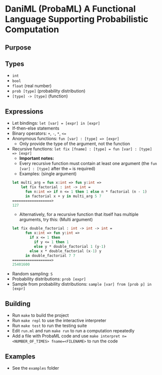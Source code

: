 # DaniML (ProbaML) A Functional Language Supporting Probabilistic Computation

## Purpose

## Types

- `int`
- `bool`
- `float` (real number)
- `prob [type]` (probability distribution)
- `[type] -> [type]` (function)

## Expressions

- Let bindings: `let [var] = [expr] in [expr]`
- If-then-else statements
- Binary operators: `+`, `-`, `*`, `<=`
- Anonymous functions: `fun [var] : [type] => [expr]`
  - Only provide the type of the argument, not the function
- Recursive functions: `let fix [fname] : [type] = fun [var] : [type] => [expr]`
  - **Important notes:**
  - Every recursive function must contain at least one argument (the `fun [var] : [type]` after the `=` is required)
  - Examples: (single argument)
  ```ocaml
  let multi_arg = fun x:int => fun y:int =>
      let fix factorial : int -> int =
        fun n:int => if n <= 1 then 1 else n * factorial (n - 1)
        in factorial x + y in multi_arg 5 7
  ==================>
  127
  ```
  - Alternatively, for a recursive function that itself has multiple arguments, try this: (Multi argument)
  ```ocaml
  let fix double_factorial : int -> int -> int =
        fun x:int => fun y:int =>
          if x <= 1 then
            if y <= 1 then 1
            else y * double_factorial 1 (y-1)
          else x * double_factorial (x-1) y
        in double_factorial 7 7
  ==================>
  25401600
  ```
- Random sampling: `S`
- Probability distributions: `prob [expr]`
- Sample from probability distributions: `sample [var] from [prob p] in [expr]`

## Building

- Run `make` to build the project
- Run `make repl` to use the interactive interpreter
- Run `make test` to run the testing suite
- Edit `run.ml` and run `make run` to run a computation repeatedly
- Add a file with ProbaML code and use
  `make interpret n=<NUMBER_OF_TIMES> fname=<FILENAME>` to run the code

## Examples

- See the `examples` folder
